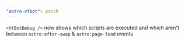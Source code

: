 ```yaml
---
"astro-vtbot": patch
---
```


`<VtBotDebug />` now shows which scripts are executed and which aren't between `astro:after-swap` & `astro:page-load` events
